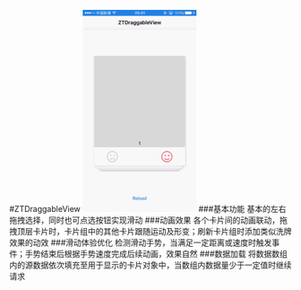 #ZTDraggableView
![image](https://github.com/zt7623869/ZTDraggableViewDemo/blob/master/演示.gif)
###基本功能
基本的左右拖拽选择，同时也可点选按钮实现滑动
###动画效果
各个卡片间的动画联动，拖拽顶层卡片时，卡片组中的其他卡片跟随运动及形变；刷新卡片组时添加类似洗牌效果的动效
###滑动体验优化
检测滑动手势，当满足一定距离或速度时触发事件；手势结束后根据手势速度完成后续动画，效果自然
###数据加载
将数据数组内的源数据依次填充至用于显示的卡片对象中，当数组内数据量少于一定值时继续请求
